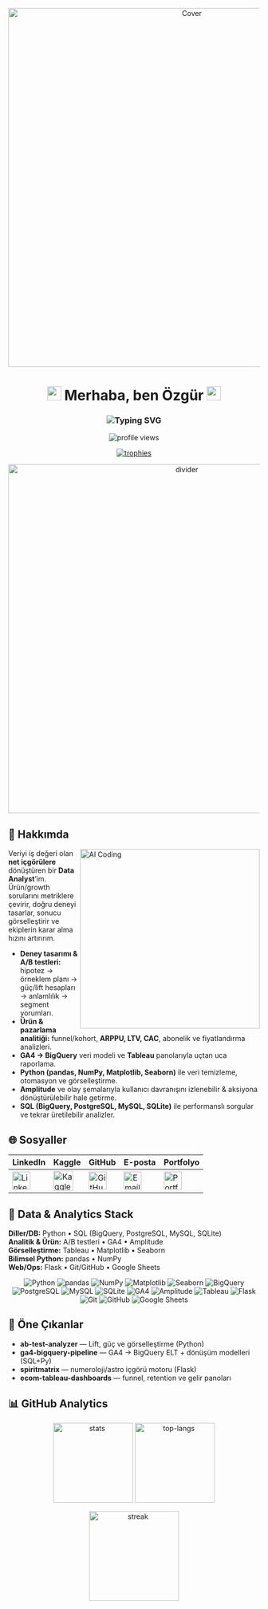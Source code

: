<p align="center">
  <a href="https://www.linkedin.com/in/%C3%B6zg%C3%BCrkaptan/">
    <img src="https://media.licdn.com/dms/image/v2/D4D12AQH5i_pk9_lOGw/article-cover_image-shrink_720_1280/article-cover_image-shrink_720_1280/0/1697089776871?e=2147483647&v=beta&t=_uEIAcTgpuOE2Xv5o_2XHBw73bUlJxvnQhcORE_fh5M" width="720" alt="Cover" />
  </a>
</p>

<h1 align="center">
  <img src="https://media.giphy.com/media/hvRJCLFzcasrR4ia7z/giphy.gif" width="28" height="28" alt="wave">
  Merhaba, ben Özgür
  <img src="https://media.giphy.com/media/hvRJCLFzcasrR4ia7z/giphy.gif" width="28" height="28" alt="wave">
</h1>

<h3 align="center">
  <img src="https://readme-typing-svg.demolab.com?font=Inter&weight=600&size=22&pause=1000&color=0E75B6&center=true&vCenter=true&width=720&lines=Data+Analyst+from+T%C3%BCrkiye+%F0%9F%93%8A;SQL+%E2%80%A2+BigQuery+%E2%80%A2+Tableau+%E2%80%A2+Python;A%2FB+Testing+%E2%80%A2+GA4+%E2%80%A2+Amplitude" alt="Typing SVG" />
</h3>

<p align="center">
  <img src="https://komarev.com/ghpvc/?username=OzgurKaptann&label=Profile%20views&color=0e75b6&style=flat" alt="profile views" />
</p>

<p align="center">
  <a href="https://github.com/OzgurKaptann">
    <img src="https://github-trophies.vercel.app/?username=OzgurKaptann&theme=algolia&margin-w=18&title=Repositories,Commits,MultiLanguage,Followers&column=4" alt="trophies"/>
  </a>
</p>

<div align="center">
  <img src="https://user-images.githubusercontent.com/74038190/212284100-561aa473-3905-4a80-b561-0d28506553ee.gif" width="700" alt="divider">
</div>

## 🚀 Hakkımda

<img align="right" alt="AI Coding" width="360" src="https://user-images.githubusercontent.com/74038190/212284158-e840e285-664b-44d7-b79b-e264b5e54825.gif">

Veriyi iş değeri olan **net içgörülere** dönüştüren bir **Data Analyst**’im. Ürün/growth sorularını metriklere çevirir, doğru deneyi tasarlar, sonucu görselleştirir ve ekiplerin karar alma hızını artırırım.

- **Deney tasarımı & A/B testleri:** hipotez → örneklem planı → güç/lift hesapları → anlamlılık → segment yorumları.  
- **Ürün & pazarlama analitiği:** funnel/kohort, **ARPPU, LTV, CAC**, abonelik ve fiyatlandırma analizleri.  
- **GA4 → BigQuery** veri modeli ve **Tableau** panolarıyla uçtan uca raporlama.  
- **Python (pandas, NumPy, Matplotlib, Seaborn)** ile veri temizleme, otomasyon ve görselleştirme.  
- **Amplitude** ve olay şemalarıyla kullanıcı davranışını izlenebilir & aksiyona dönüştürülebilir hale getirme.  
- **SQL (BigQuery, PostgreSQL, MySQL, SQLite)** ile performanslı sorgular ve tekrar üretilebilir analizler.

## 🌐 Sosyaller

<div align="center">

| LinkedIn | Kaggle | GitHub | E-posta | Portfolyo |
|---|---|---|---|---|
|<a href="https://www.linkedin.com/in/%C3%B6zg%C3%BCrkaptan/" target="_blank"><img src="https://cdn.jsdelivr.net/gh/devicons/devicon@latest/icons/linkedin/linkedin-original.svg" width="36" height="36" alt="LinkedIn"/></a>|<a href="https://www.kaggle.com/" target="_blank"><img src="https://cdn.jsdelivr.net/gh/devicons/devicon@latest/icons/kaggle/kaggle-original.svg" width="40" height="40" alt="Kaggle"/></a>|<a href="https://github.com/OzgurKaptann" target="_blank"><img src="https://cdn.jsdelivr.net/gh/devicons/devicon@latest/icons/github/github-original.svg" width="36" height="36" alt="GitHub"/></a>|<a href="mailto:ozgrkptn@gmail.com" target="_blank"><img src="https://img.icons8.com/fluency/48/000000/gmail-new.png" width="36" height="36" alt="Email"/></a>|<a href="https://ozgur.dev" target="_blank"><img src="https://img.icons8.com/fluency/48/domain.png" width="36" height="36" alt="Portfolio"/></a>|

</div>

## 🧰 Data & Analytics Stack

**Diller/DB:** Python • SQL (BigQuery, PostgreSQL, MySQL, SQLite)  
**Analitik & Ürün:** A/B testleri • GA4 • Amplitude  
**Görselleştirme:** Tableau • Matplotlib • Seaborn  
**Bilimsel Python:** pandas • NumPy  
**Web/Ops:** Flask • Git/GitHub • Google Sheets

<p align="center">
  <img src="https://img.shields.io/badge/Python-3776AB?style=flat&logo=python&logoColor=white" alt="Python" />
  <img src="https://img.shields.io/badge/pandas-150458?style=flat&logo=pandas&logoColor=white" alt="pandas" />
  <img src="https://img.shields.io/badge/NumPy-013243?style=flat&logo=numpy&logoColor=white" alt="NumPy" />
  <img src="https://img.shields.io/badge/Matplotlib-11557C?style=flat&logo=matplotlib&logoColor=white" alt="Matplotlib" />
  <img src="https://img.shields.io/badge/Seaborn-4E8CA1?style=flat&logo=seaborn&logoColor=white" alt="Seaborn" />
  <img src="https://img.shields.io/badge/BigQuery-4285F4?style=flat&logo=googlebigquery&logoColor=white" alt="BigQuery" />
  <img src="https://img.shields.io/badge/PostgreSQL-4169E1?style=flat&logo=postgresql&logoColor=white" alt="PostgreSQL" />
  <img src="https://img.shields.io/badge/MySQL-4479A1?style=flat&logo=mysql&logoColor=white" alt="MySQL" />
  <img src="https://img.shields.io/badge/SQLite-003B57?style=flat&logo=sqlite&logoColor=white" alt="SQLite" />
  <img src="https://img.shields.io/badge/Google%20Analytics%204-FA7B17?style=flat&logo=googleanalytics&logoColor=white" alt="GA4" />
  <img src="https://img.shields.io/badge/Amplitude-005AF0?style=flat&logo=amplitude&logoColor=white" alt="Amplitude" />
  <img src="https://img.shields.io/badge/Tableau-E97627?style=flat&logo=tableau&logoColor=white" alt="Tableau" />
  <img src="https://img.shields.io/badge/Flask-000000?style=flat&logo=flask&logoColor=white" alt="Flask" />
  <img src="https://img.shields.io/badge/Git-F05032?style=flat&logo=git&logoColor=white" alt="Git" />
  <img src="https://img.shields.io/badge/GitHub-181717?style=flat&logo=github&logoColor=white" alt="GitHub" />
  <img src="https://img.shields.io/badge/Google%20Sheets-34A853?style=flat&logo=googlesheets&logoColor=white" alt="Google Sheets" />
</p>

## 📌 Öne Çıkanlar
- **ab-test-analyzer** — Lift, güç ve görselleştirme (Python)  
- **ga4-bigquery-pipeline** — GA4 → BigQuery ELT + dönüşüm modelleri (SQL+Py)  
- **spiritmatrix** — numeroloji/astro içgörü motoru (Flask)  
- **ecom-tableau-dashboards** — funnel, retention ve gelir panoları  

## 📊 GitHub Analytics

<p align="center">
  <img height="160" src="https://github-readme-stats.vercel.app/api?username=OzgurKaptann&show_icons=true&theme=transparent" alt="stats"/>
  <img height="160" src="https://github-readme-stats.vercel.app/api/top-langs/?username=OzgurKaptann&layout=compact&langs_count=8&card_width=320&theme=transparent" alt="top-langs"/>
</p>

<p align="center">
  <a href="https://git.io/streak-stats">
    <img height="180" src="https://streak-stats.demolab.com?user=OzgurKaptann&hide_border=true" alt="streak"/>
  </a>
</p>


